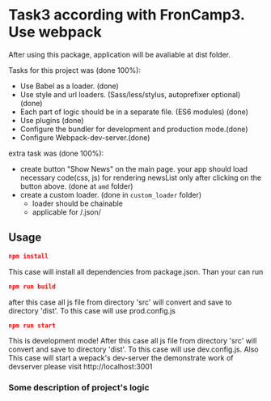 # Task3 according with FronCamp3. Use webpack
After using this package, application will be avaliable at dist folder.

Tasks for this project was (done 100%):
  - Use Babel as a loader. (done)
  - Use style and url loaders. (Sass/less/stylus, autoprefixer optional) (done)
  - Each part of logic should be in a separate file. (ES6 modules) (done)
  - Use plugins (done)
  - Configure the bundler for development and production mode.(done)
  - Configure Webpack-dev-server.(done)

extra task was (done 100%):
  - create button "Show News" on the main page. 
  your app should load necessary code(css, js) 
  for rendering newsList only after clicking on the button above. (done at `amd` folder)
  - create a custom loader. (done in `custom_loader` folder)
       - loader should be chainable
       - applicable for /\.json/
 

## Usage

```json
npm install
```
This case will install all dependencies from package.json.
Than your can run
```json
npm run build
``` 
after this case all js file from directory 'src' will convert and save to directory 'dist'.
To this case will use prod.config.js

```json
npm run start
``` 
This is development mode! After this case all js file from directory 'src' will convert and save to directory 'dist'.
To this case will use dev.config.js. Also This case will start a wepack's dev-server
the demonstrate work of devserver please visit http://localhost:3001

### Some description of project's logic 